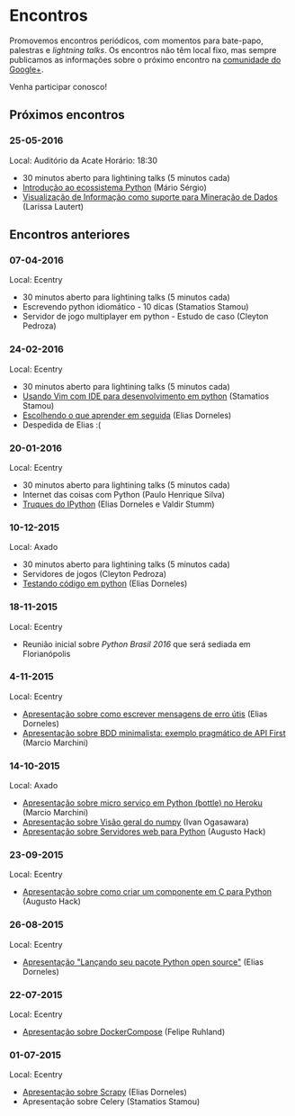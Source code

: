 # Encontros

Promovemos encontros periódicos, com momentos para bate-papo, palestras e _lightning talks_. Os encontros não têm local fixo, mas sempre publicamos as informações sobre o próximo encontro na  [comunidade do Google+](https://plus.google.com/communities/103743339273138251517).

Venha participar conosco!


## Próximos encontros

### 25-05-2016

Local: Auditório da Acate
Horário: 18:30

* 30 minutos aberto para lightining talks (5 minutos cada)
* [Introdução ao ecossistema Python](http://www.slideshare.net/MrioSrgioOliveiradeQ/ecossistema-python-62411281) (Mário Sérgio)
* [Visualização de Informação como suporte para Mineração de Dados](https://db.tt/6DNOTplW) (Larissa Lautert)

## Encontros anteriores

### 07-04-2016

Local: Ecentry

* 30 minutos aberto para lightining talks (5 minutos cada)
* Escrevendo python idiomático - 10 dicas (Stamatios Stamou)
* Servidor de jogo multiplayer em python - Estudo de caso (Cleyton Pedroza)

### 24-02-2016

Local: Ecentry

* 30 minutos aberto para lightining talks (5 minutos cada)
* [Usando Vim com IDE para desenvolvimento em python](https://github.com/ssjunior/vim-ide-presentation) (Stamatios Stamou)
* [Escolhendo o que aprender em seguida](https://speakerdeck.com/eliasdorneles/escolhendo-o-que-aprender-em-seguida) (Elias Dorneles)
* Despedida de Elias :(

### 20-01-2016

Local: Ecentry

* 30 minutos aberto para lightining talks (5 minutos cada)
* Internet das coisas com Python (Paulo Henrique Silva)
* [Truques do IPython](https://speakerdeck.com/eliasdorneles/truques-do-ipython) (Elias Dorneles e Valdir Stumm)

### 10-12-2015

Local: Axado

* 30 minutos aberto para lightining talks (5 minutos cada)
* Servidores de jogos (Cleyton Pedroza)
* [Testando código em python](https://speakerdeck.com/eliasdorneles/testando-codigo-em-python) (Elias Dorneles)

### 18-11-2015

Local: Ecentry

* Reunião inicial sobre *Python Brasil 2016* que será sediada em Florianópolis

### 4-11-2015

Local: Ecentry

* [Apresentação sobre como escrever mensagens de erro útis](https://speakerdeck.com/eliasdorneles/como-escrever-mensagens-de-erro-uteis) (Elias Dorneles)
* [Apresentação sobre BDD minimalista: exemplo pragmático de API First](http://www.slideshare.net/MarcioMarchini/bddnamoroon) (Marcio Marchini)

### 14-10-2015

Local: Axado

* [Apresentação sobre micro serviço em Python (bottle) no Heroku](http://www.slideshare.net/MarcioMarchini/01bping) (Marcio Marchini)
* [Apresentação sobre Visão geral do numpy](http://nbviewer.ipython.org/github/scipy-latinamerica/scipyla2016/blob/master/presentation/python-floripa/numpy_mini_talk.ipynb) (Ivan Ogasawara)
* [Apresentação sobre Servidores web para Python](http://www.slideshare.net/AugustoHack/writing-server-in-python) (Augusto Hack)

### 23-09-2015

Local: Ecentry

* [Apresentação sobre como criar um componente em C para Python](https://github.com/hackaugusto/httpparser.py) (Augusto Hack)

### 26-08-2015

Local: Ecentry

* [Apresentação "Lançando seu pacote Python open source"](https://speakerdeck.com/eliasdorneles/lancando-seu-pacote-python-open-source) (Elias Dorneles)

### 22-07-2015

Local: Ecentry

- [Apresentação sobre DockerCompose](http://pt.slideshare.net/feliperuhland/docker-compose) (Felipe Ruhland)

### 01-07-2015

Local: Ecentry

* [Apresentação sobre Scrapy](https://speakerdeck.com/eliasdorneles/explorando-scrapy-alem-do-tutorial) (Elias Dorneles)
* Apresentação sobre Celery (Stamatios Stamou)
